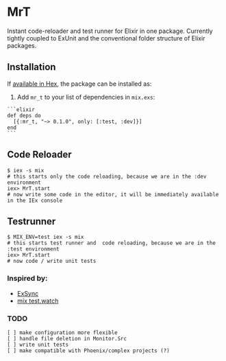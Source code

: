 # MrT

Instant code-reloader and test runner for Elixir in one package.
Currently tightly coupled to ExUnit and the conventional folder structure of Elixir packages.


## Installation

If [available in Hex](https://hex.pm/docs/publish), the package can be installed as:

  1. Add `mr_t` to your list of dependencies in `mix.exs`:

    ```elixir
    def deps do
      [{:mr_t, "~> 0.1.0", only: [:test, :dev]}]
    end
    ```

## Code Reloader
    $ iex -s mix
    # this starts only the code reloading, because we are in the :dev environment
    iex> MrT.start
    # now write some code in the editor, it will be immediately available in the IEx console


## Testrunner
    $ MIX_ENV=test iex -s mix
    # this starts test runner and  code reloading, because we are in the :test environment
    iex> MrT.start
    # now code / write unit tests



### Inspired by:
  - [ExSync](https://github.com/falood/exsync/)
  - [mix test.watch](https://github.com/lpil/mix-test.watch/)

### TODO
    [ ] make configuration more flexible
    [ ] handle file deletion in Monitor.Src
    [ ] write unit tests
    [ ] make compatible with Phoenix/complex projects (?)

